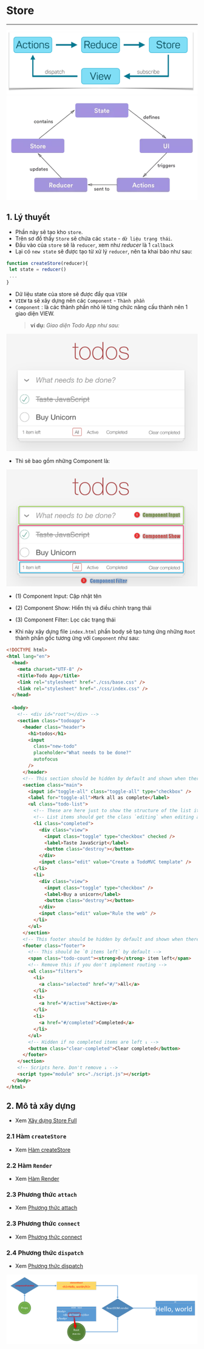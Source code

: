 # Store

---

![Redux Flow](./images/redux_flow-00.png 'Redux Flow')
![Redux Flow](./images/redux_flow-03.png 'Redux Flow')

## 1. Lý thuyết

- Phần này sẽ tạo kho `store`.
- Trên sơ đồ thấy `Store` sẽ chứa các `state` - `dữ liệu trạng thái`.
- Đầu vào của `store` sẽ là `reducer`, xem như _reducer_ là 1 `callback`
- Lại có `new state` sẽ được tạo từ xử lý `reducer`, nên ta khai báo như sau:

```js
function createStore(reducer){
 let state = reducer()
 ...
}
```

- Dữ liệu state của store sẽ được đẩy qua `VIEW`
- `VIEW` ta sẽ xây dựng nên các `Component` - `Thành phần`
- `Component` : là các thành phần nhỏ lẻ từng chức năng cấu thành nên 1 giao diện VIEW.
  > **ví dụ:** _Giao diện Todo App như sau:_

![Todo App](./images/todo-app.png 'Todo App')

- Thì sẽ bao gồm những Component là:

![Todo App Components](./images/component.png 'Todo App Components')

- (1) Component Input: Cập nhật tên
- (2) Component Show: Hiển thị và điều chỉnh trạng thái
- (3) Component Filter: Lọc các trạng thái

- Khi này xây dựng file `index.html` phần body sẽ tạo tưng ứng những `Root` thành phần gốc tương ứng với `Component` như sau:

```html
<!DOCTYPE html>
<html lang="en">
  <head>
    <meta charset="UTF-8" />
    <title>Todo App</title>
    <link rel="stylesheet" href="./css/base.css" />
    <link rel="stylesheet" href="./css/index.css" />
  </head>

  <body>
    <!-- <div id="root"></div> -->
    <section class="todoapp">
      <header class="header">
        <h1>todos</h1>
        <input
          class="new-todo"
          placeholder="What needs to be done?"
          autofocus
        />
      </header>
      <!-- This section should be hidden by default and shown when there are todos -->
      <section class="main">
        <input id="toggle-all" class="toggle-all" type="checkbox" />
        <label for="toggle-all">Mark all as complete</label>
        <ul class="todo-list">
          <!-- These are here just to show the structure of the list items -->
          <!-- List items should get the class `editing` when editing and `completed` when marked as completed -->
          <li class="completed">
            <div class="view">
              <input class="toggle" type="checkbox" checked />
              <label>Taste JavaScript</label>
              <button class="destroy"></button>
            </div>
            <input class="edit" value="Create a TodoMVC template" />
          </li>
          <li>
            <div class="view">
              <input class="toggle" type="checkbox" />
              <label>Buy a unicorn</label>
              <button class="destroy"></button>
            </div>
            <input class="edit" value="Rule the web" />
          </li>
        </ul>
      </section>
      <!-- This footer should be hidden by default and shown when there are todos -->
      <footer class="footer">
        <!-- This should be `0 items left` by default -->
        <span class="todo-count"><strong>0</strong> item left</span>
        <!-- Remove this if you don't implement routing -->
        <ul class="filters">
          <li>
            <a class="selected" href="#/">All</a>
          </li>
          <li>
            <a href="#/active">Active</a>
          </li>
          <li>
            <a href="#/completed">Completed</a>
          </li>
        </ul>
        <!-- Hidden if no completed items are left ↓ -->
        <button class="clear-completed">Clear completed</button>
      </footer>
    </section>
    <!-- Scripts here. Don't remove ↓ -->
    <script type="module" src="./script.js"></script>
  </body>
</html>
```

## 2. Mô tả xây dựng

- Xem [Xây dựng Store Full](./store/index.md)

### 2.1 Hàm `createStore`

- Xem [Hàm createStore](./store/createStore.md)

### 2.2 Hàm `Render`

- Xem [Hàm Render](./store/renderFn.md)

### 2.3 Phương thức `attach`

- Xem [Phương thức attach](./store/attach.md)

### 2.3 Phương thức `connect`

- Xem [Phương thức connect](./store/connect.md)

### 2.4 Phương thức `dispatch`

- Xem [Phương thức dispatch](./store/dispatch.md)

![Xử lý Render](./images/002.png 'Xử lý Render')

